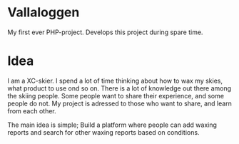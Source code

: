 # Vallaloggen
My first ever PHP-project. Develops this project during spare time.

# Idea
I am a XC-skier. I spend a lot of time thinking about how to wax my skies, what product to use ond so on. 
There is a lot of knowledge out there among the skiing people. Some people want to share their experience, and some people do not. My project is adressed to those who want to share, and learn from each other.

The main idea is simple; Build a platform where people can add waxing reports and search for other waxing reports based on conditions.